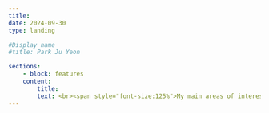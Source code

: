 ```yaml
---
title: 
date: 2024-09-30
type: landing

#Display name
#title: Park Ju Yeon

sections:
    - block: features
    content:
        title:
        text: <br><span style="font-size:125%">My main areas of interest are front-end, back-end and databases.</span>
---
```

